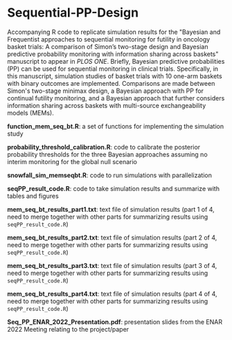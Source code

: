 # Sequential-PP-Design
Accompanying R code to replicate simulation results for the "Bayesian and Frequentist approaches to sequential monitoring for futility in oncology
basket trials: A comparison of Simon’s two-stage design and Bayesian predictive probability monitoring with information sharing across baskets" manuscript to appear in *PLOS ONE*. Briefly, Bayesian predictive probabilities (PP) can be used for sequential monitoring in clinical trials. Specifically, in this manuscript, simulation studies of basket trials with 10 one-arm baskets with binary outcomes are implemented. Comparisons are made between Simon's two-stage minimax design, a Bayesian approach with PP for continual futility monitoring, and a Bayesian approach that further considers information sharing across baskets with multi-source exchangeability models (MEMs).

**function_mem_seq_bt.R**: a set of functions for implementing the simulation study

**probability_threshold_calibration.R**: code to calibrate the posterior probability thresholds for the three Bayesian approaches assuming no interim monitoring for the global null scenario

**snowfall_sim_memseqbt.R**: code to run simulations with parallelization

**seqPP_result_code.R**: code to take simulation results and summarize with tables and figures

**mem_seq_bt_results_part1.txt**: text file of simulation results (part 1 of 4, need to merge together with other parts for summarizing results using `seqPP_result_code.R`)

**mem_seq_bt_results_part2.txt**: text file of simulation results (part 2 of 4, need to merge together with other parts for summarizing results using `seqPP_result_code.R`)

**mem_seq_bt_results_part3.txt**: text file of simulation results (part 3 of 4, need to merge together with other parts for summarizing results using `seqPP_result_code.R`)

**mem_seq_bt_results_part4.txt**: text file of simulation results (part 4 of 4, need to merge together with other parts for summarizing results using `seqPP_result_code.R`)

**Seq_PP_ENAR_2022_Presentation.pdf**: presentation slides from the ENAR 2022 Meeting relating to the project/paper
